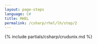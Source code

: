 ```yaml
---
layout: page-steps
language: C#
title: RHEL
permalink: /csharp/rhel/lh/step/2
---
```


{% include partials/csharp/crudunix.md %}
